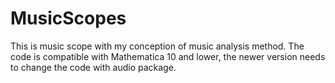 # MusicScopes
This is music scope with my conception of music analysis method.
The code is compatible with Mathematica 10 and lower, the newer version needs to change the code with audio package.
